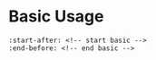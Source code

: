 # Basic Usage

```{include} ../README.md
:start-after: <!-- start basic -->
:end-before: <!-- end basic -->
```